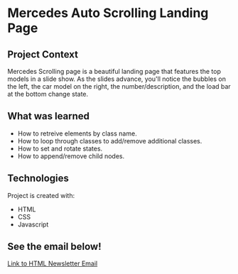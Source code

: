 # Mercedes Auto Scrolling Landing Page

## Project Context

Mercedes Scrolling page is a beautiful landing page that features the top models in a slide show. As the slides advance, you'll notice the bubbles on the left, the car model on the right, the number/description, and the load bar at the bottom change state.

## What was learned

- How to retreive elements by class name.
- How to loop through classes to add/remove additional classes.
- How to set and rotate states.
- How to append/remove child nodes.

## Technologies

Project is created with:

- HTML
- CSS
- Javascript

## See the email below!

[Link to HTML Newsletter Email](https://rallanvila.github.io/Auto-Landing-Page/)
